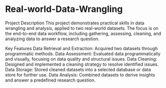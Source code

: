 # Real-world-Data-Wrangling

Project Description
This project demonstrates practical skills in data wrangling and analysis, applied to two real-world datasets. The focus is on the end-to-end data workflow, including gathering, assessing, cleaning, and analyzing data to answer a research question.

Key Features
Data Retrieval and Extraction: Acquired two datasets through programmatic methods.
Data Assessment: Evaluated data programmatically and visually, focusing on data quality and structural issues.
Data Cleaning: Designed and implemented a cleaning strategy to resolve identified issues.
Data Storage: Stored cleaned datasets into a selected database or data store for further use.
Data Analysis: Combined datasets to derive insights and answer a predefined research question.
